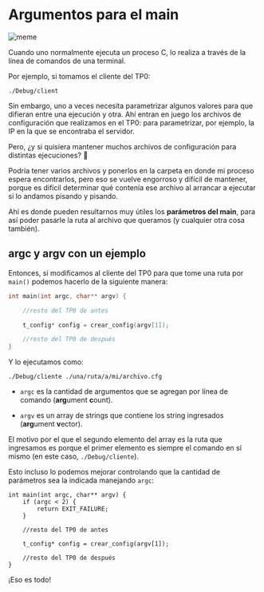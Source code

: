 # Argumentos para el main

![meme](/img/guias/programacion/main/meme.jpg)

Cuando uno normalmente ejecuta un proceso C, lo realiza a través de la línea de
comandos de una terminal.

Por ejemplo, si tomamos el cliente del TP0:

```bash:no-line-numbers
./Debug/client
```

Sin embargo, uno a veces necesita parametrizar algunos valores para que difieran
entre una ejecución y otra. Ahí entran en juego los archivos de configuración
que realizamos en el TP0: para parametrizar, por ejemplo, la IP en la que se
encontraba el servidor.

Pero, ¿y si quisiera mantener muchos archivos de configuración para distintas
ejecuciones? :thinking:

Podría tener varios archivos y ponerlos en la carpeta en donde mi proceso espera
encontrarlos, pero eso se vuelve engorroso y difícil de mantener, porque es
difícil determinar qué contenía ese archivo al arrancar a ejecutar si lo andamos
pisando y pisando.

Ahí es donde pueden resultarnos muy útiles los **parámetros del main**, para así
poder pasarle la ruta al archivo que queramos (y cualquier otra cosa también).

## argc y argv con un ejemplo

Entonces, si modificamos al cliente del TP0 para que tome una ruta por `main()`
podemos hacerlo de la siguiente manera:

```c
int main(int argc, char** argv) {

    //resto del TP0 de antes

    t_config* config = crear_config(argv[1]);

    //resto del TP0 de después
}

```

Y lo ejecutamos como:

```bash:no-line-numbers
./Debug/cliente ./una/ruta/a/mi/archivo.cfg
```

- `argc` es la cantidad de argumentos que se agregan por línea de comando
  (**arg**ument **c**ount).

- `argv` es un array de strings que contiene los string ingresados (**arg**ument
  **v**ector).

El motivo por el que el segundo elemento del array es la ruta que ingresamos es
porque el primer elemento es siempre el comando en sí mismo (en este caso,
`./Debug/cliente`).

Esto incluso lo podemos mejorar controlando que la cantidad de parámetros sea la
indicada manejando `argc`:

```c{2-4}
int main(int argc, char** argv) {
    if (argc < 2) {
        return EXIT_FAILURE;
    }

    //resto del TP0 de antes

    t_config* config = crear_config(argv[1]);

    //resto del TP0 de después
}

```

¡Eso es todo!
